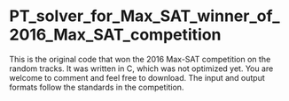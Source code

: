 # PT_solver_for_Max_SAT_winner_of_2016_Max_SAT_competition
This is the original code that won the 2016 Max-SAT competition on the random tracks. It was written in C, which was not optimized yet. You are welcome to comment and feel free to download.
The input and output formats follow the standards in the competition.
